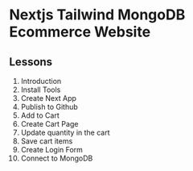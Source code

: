 # Nextjs Tailwind MongoDB Ecommerce Website

## Lessons

1. Introduction
2. Install Tools
3. Create Next App
4. Publish to Github
5. Add to Cart
6. Create Cart Page
7. Update quantity in the cart
8. Save cart items
9. Create Login Form
10. Connect to MongoDB
